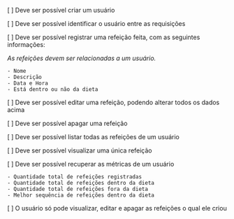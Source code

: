 [ ] Deve ser possível criar um usuário

[ ] Deve ser possível identificar o usuário entre as requisições

[ ] Deve ser possível registrar uma refeição feita, com as seguintes informações:

  *As refeições devem ser relacionadas a um usuário.*

    - Nome
    - Descrição
    - Data e Hora
    - Está dentro ou não da dieta

[ ] Deve ser possível editar uma refeição, podendo alterar todos os dados acima

[ ] Deve ser possível apagar uma refeição

[ ] Deve ser possível listar todas as refeições de um usuário

[ ] Deve ser possível visualizar uma única refeição

[ ] Deve ser possível recuperar as métricas de um usuário

    - Quantidade total de refeições registradas
    - Quantidade total de refeições dentro da dieta
    - Quantidade total de refeições fora da dieta
    - Melhor sequência de refeições dentro da dieta

[ ] O usuário só pode visualizar, editar e apagar as refeições o qual ele criou